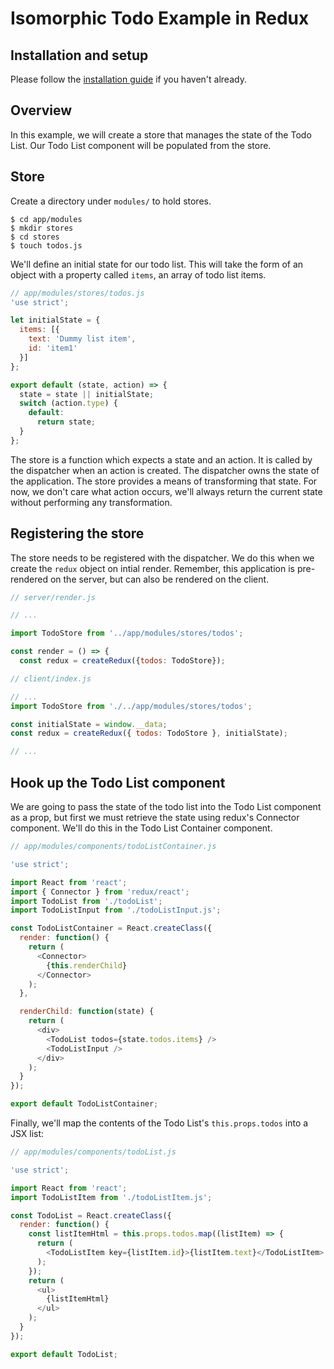 # Isomorphic Todo Example in Redux

## Installation and setup

Please follow the [installation guide](https://github.com/SiCurious/react-examples/wiki/Installation-and-setup) if you haven't already.

## Overview

In this example, we will create a store that manages the state of the Todo List. Our Todo List component will be populated
from the store.

## Store

Create a directory under `modules/` to hold stores.

```
$ cd app/modules
$ mkdir stores
$ cd stores
$ touch todos.js 
```

We'll define an initial state for our todo list. This will take the form of an object with a property called `items`, an
array of todo list items.

```javascript
// app/modules/stores/todos.js
'use strict';

let initialState = {
  items: [{
    text: 'Dummy list item',
    id: 'item1'
  }]
};

export default (state, action) => {
  state = state || initialState;
  switch (action.type) {
    default:
      return state;
  }
};
```

The store is a function which expects a state and an action. It is called by the dispatcher when an action is created.
The dispatcher owns the state of the application. The store provides a means of transforming that state. For now, we don't
care what action occurs, we'll always return the current state without performing any transformation.

## Registering the store

The store needs to be registered with the dispatcher. We do this when we create the `redux` object on intial render.
Remember, this application is pre-rendered on the server, but can also be rendered on the client.

```javascript
// server/render.js

// ...

import TodoStore from '../app/modules/stores/todos';

const render = () => {
  const redux = createRedux({todos: TodoStore});

// client/index.js

// ...
import TodoStore from './../app/modules/stores/todos';

const initialState = window.__data;
const redux = createRedux({ todos: TodoStore }, initialState);

// ...
```

## Hook up the Todo List component

We are going to pass the state of the todo list into the Todo List component as a prop, but first we must retrieve the 
state using redux's Connector component. We'll do this in the Todo List Container component.

```javascript
// app/modules/components/todoListContainer.js

'use strict';

import React from 'react';
import { Connector } from 'redux/react';
import TodoList from './todoList';
import TodoListInput from './todoListInput.js';

const TodoListContainer = React.createClass({
  render: function() {
    return (
      <Connector>
        {this.renderChild}
      </Connector>
    );
  },

  renderChild: function(state) {
    return (
      <div>
        <TodoList todos={state.todos.items} />
        <TodoListInput />
      </div>
    );
  }
});

export default TodoListContainer;
```
Finally, we'll map the contents of the Todo List's `this.props.todos` into a JSX list:

```javascript
// app/modules/components/todoList.js

'use strict';

import React from 'react';
import TodoListItem from './todoListItem.js';

const TodoList = React.createClass({
  render: function() {
    const listItemHtml = this.props.todos.map((listItem) => {
      return (
        <TodoListItem key={listItem.id}>{listItem.text}</TodoListItem>
      );
    });
    return (
      <ul>
        {listItemHtml}
      </ul>
    );
  }
});

export default TodoList;
```